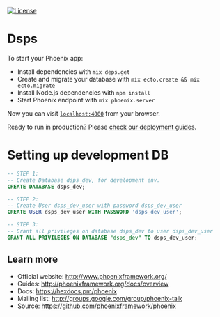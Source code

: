 [![License](https://img.shields.io/badge/License-Apache%202.0-blue.svg)](https://opensource.org/licenses/Apache-2.0)

# Dsps

To start your Phoenix app:

  * Install dependencies with `mix deps.get`
  * Create and migrate your database with `mix ecto.create && mix ecto.migrate`
  * Install Node.js dependencies with `npm install`
  * Start Phoenix endpoint with `mix phoenix.server`

Now you can visit [`localhost:4000`](http://localhost:4000) from your browser.

Ready to run in production? Please [check our deployment guides](http://www.phoenixframework.org/docs/deployment).

# Setting up development DB

```sql
-- STEP 1:
-- Create Database dsps_dev, for development env.
CREATE DATABASE dsps_dev;

-- STEP 2:
-- Create User dsps_dev_user with password dsps_dev_user
CREATE USER dsps_dev_user WITH PASSWORD 'dsps_dev_user';

-- STEP 3:
-- Grant all privileges on database dsps_dev to user dsps_dev_user
GRANT ALL PRIVILEGES ON DATABASE "dsps_dev" TO dsps_dev_user;
```

## Learn more

  * Official website: http://www.phoenixframework.org/
  * Guides: http://phoenixframework.org/docs/overview
  * Docs: https://hexdocs.pm/phoenix
  * Mailing list: http://groups.google.com/group/phoenix-talk
  * Source: https://github.com/phoenixframework/phoenix

